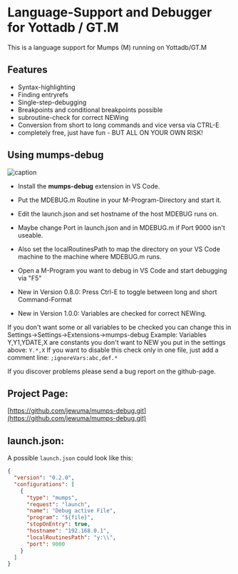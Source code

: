 # Language-Support and Debugger for Yottadb / GT.M

This is a language support for Mumps (M) running on Yottadb/GT.M

## Features
* Syntax-highlighting
* Finding entryrefs
* Single-step-debugging
* Breakpoints and conditional breakpoints possible
* subroutine-check for correct NEWing
* Conversion from short to long commands and vice versa via CTRL-E
* completely free, just have fun - BUT ALL ON YOUR OWN RISK!


## Using mumps-debug

![caption](https://github.com/jewuma/mumps-debug/blob/master/demovideo.gif)

* Install the **mumps-debug** extension in VS Code.
* Put the MDEBUG.m Routine in your M-Program-Directory and start it.
* Edit the launch.json and set hostname of the host MDEBUG runs on.
* Maybe change Port in launch.json and in MDEBUG.m if Port 9000 isn't useable.

* Also set the localRoutinesPath to map the directory on your VS Code machine to the machine where MDEBUG.m runs.

* Open a M-Program you want to debug in VS Code and start debugging via "F5"
* New in Version 0.8.0: Press Ctrl-E to toggle between long and short Command-Format
* New in Version 1.0.0: Variables are checked for correct NEWing.

If you don't want some or all variables to be checked you can change this in Settings->Settings->Extensions->mumps-debug
Example: Variables Y,Y1,YDATE,X are constants you don't want to NEW
you put in the settings above: ``Y.*,X``
If you want to disable this check only in one file, just add a comment line: ``;ignoreVars:abc,def.*``

If you discover problems please send a bug report on the github-page.

## Project Page:

[https://github.com/jewuma/mumps-debug.git](https://github.com/jewuma/mumps-debug.git)

## launch.json:

A possible `launch.json` could look like this:

```json
{
  "version": "0.2.0",
  "configurations": [
    {
      "type": "mumps",
      "request": "launch",
      "name": "Debug active File",
      "program": "${file}",
      "stopOnEntry": true,
      "hostname": "192.168.0.1",
      "localRoutinesPath": "y:\\",
      "port": 9000
    }
  ]
}
